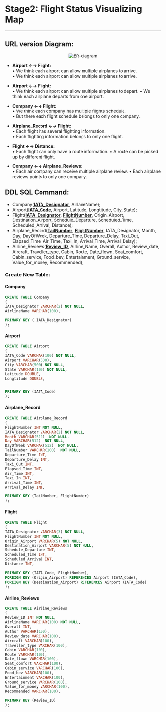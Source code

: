 # Stage2: Flight Status Visualizing Map
------------------------------------------
## URL version Diagram:

<p align="center">
  <img src="https://github.com/cs411-alawini/sp23-cs411-team018-FinalProject/blob/main/doc/Stage2_Conceptual_and_Logical_Database_Design/Stage2_image/411Group18-Stage2_ER_diagram-v05.png" alt="ER-diagram"/>
</p>

* **Airport &#8592;&#8594; Flight:**  
  •	We think each airport can allow multiple airplanes to arrive.  
  •	We think each airport can allow multiple airplanes to arrive.

* **Airport &#8592;&#8594; Flight:**  
  •	We think each airport can allow multiple airplanes to depart. 
  •	We think each airplane departs from one airport.

* **Company &#8592;&#8594; Flight:**  
  •	We think each company has multiple flights schedule.  
  •	But there each flight schedule belongs to only one company.
  
* **Airplane_Record &#8592;&#8594; Flight:**  
  •	Each flight has several flighting information.  
  •	Each flighting information belongs to only one flight.

* **Flight &#8592;&#8594; Distance:**  
  • Each flight can only have a route information. 
  •	A route can be picked up by different flight.
  
* **Company &#8592;&#8594; Airplane_Reviews:**  
  • Each air company can receive multiple airplane review. 
  •	Each airplane reviews points to only one company.

## DDL SQL Command:

  * Company(**<ins>IATA_Designator</ins>**, AirlaneName);  
  * Airport(**<ins>IATA_Code</ins>**, Airport, Latitude, Longtitude, City, State);  
  * Flight(**<ins>IATA_Designator</ins>**, **<ins>FlightNumber<ins>**, Origin_Airport, Destination_Airport, Schedule_Departure, Scheduled_Time, Scheduled_Arrival, Distance);  
  * Airplane_Record(**<ins>TailNumber</ins>**, **<ins>FlightNumber</ins>**, IATA_Designator, Month, Day, DayOfWeek, Departure_Time, Departure_Delay, Taxi_Out, Elapsed_Time, Air_Time, Taxi_In, Arrival_Time, Arrival_Delay);  
  * Airline_Reviews(**<ins>Review_ID</ins>**, Airline_Name, Overall, Author, Review_date, Aircraft, Traveller_type, Cabin, Route, Date_flown, Seat_comfort, Cabin_service, Food_bev, Entertainment, Ground_service, Value_for_money, Recommended);


### Create New Table:
#### Company
``` sql
CREATE TABLE Company
(
IATA_Designator VARCHAR(2) NOT NULL, 
AirlineName VARCHAR(100),

PRIMARY KEY ( IATA_Designator)
);
```

#### Airport
``` sql
CREATE TABLE Airport
(
IATA_Code VARCHAR(100) NOT NULL, 
Airport VARCHAR(500),
City VARCHAR(500) NOT NULL,
State VARCHAR(100) NOT NULL,
Latitude DOUBLE,
Longtitude DOUBLE,


PRIMARY KEY (IATA_Code)
);
```

#### Airplane_Record
``` sql
CREATE TABLE Airplane_Record
(
FlightNumber INT NOT NULL,
IATA_Designator VARCHAR(2) NOT NULL, 
Month VARCHAR(512)  NOT NULL, 
Day VARCHAR(512)  NOT NULL, 
DayOfWeek VARCHAR(512)  NOT NULL, 
TailNumber VARCHAR(100)  NOT NULL,
Departure_Time INT, 
Departure_Delay INT, 
Taxi_Out INT, 
Elapsed_Time INT,
Air_Time INT, 
Taxi_In INT,
Arrival_Time INT, 
Arrival_Delay INT, 

PRIMARY KEY (TailNumber, FlightNumber)
);
```


#### Flight
``` sql
CREATE TABLE Flight
(
IATA_Designator VARCHAR(3) NOT NULL, 
FlightNumber INT NOT NULL,
Origin_Airport VARCHAR(5) NOT NULL,
Destination_Airport VARCHAR(5) NOT NULL,
Schedule_Departure INT, 
Scheduled_Time INT, 
Scheduled_Arrival INT, 
Distance INT,

PRIMARY KEY (IATA_Code, FlightNumber),
FOREIGN KEY (Origin_Airport) REFERENCES Airport (IATA_Code),
FOREIGN KEY (Destination_Airport) REFERENCES Airport (IATA_Code)
);
```

#### Airline_Reviews
``` sql
CREATE TABLE Airline_Reviews
(
Review_ID INT NOT NULL,
AirlineName VARCHAR(100) NOT NULL,
Overall INT,
Author VARCHAR(100),
Review_date VARCHAR(100),
Aircraft VARCHAR(100),
Traveller_type VARCHAR(100),
Cabin VARCHAR(100),
Route VARCHAR(100),
Date_flown VARCHAR(100),
Seat_comfort VARCHAR(100),
Cabin_service VARCHAR(100),  
Food_bev VARCHAR(100),
Entertainment VARCHAR(100),
Ground_service VARCHAR(100),
Value_for_money VARCHAR(100),
Recommended VARCHAR(100),

PRIMARY KEY (Review_ID)
);
```




